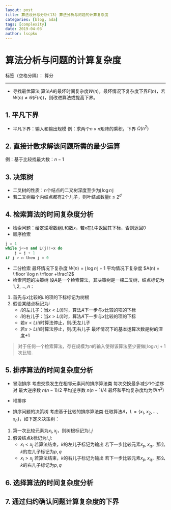 ```yaml
---
layout: post
title: 算法设计与分析(13) 算法分析与问题的计算复杂度
categories: [blog, ada]
tags: [complexity]
date: 2019-04-03
author: lscpku
---
```


# 算法分析与问题的计算复杂度

标签（空格分隔）： 算分

---

- 寻找最优算法
算法$A$的最坏时间复杂度$W(n)$，最坏情况下复杂度下界$F(n)$，若$W(n)\neq \Theta(F(n))$，则改进算法或提高下界。

## 1. 平凡下界

- 平凡下界：输入和输出规模
例：求两个$n \times n$矩阵的乘积，下界 $\Omega(n^2)$

## 2. 直接计数求解该问题所需的最少运算

例：基于比较找最大数：$n-1$

## 3. 决策树

- 二叉树的性质：$n$个结点的二叉树深度至少为$\lfloor\log n\rfloor$
- 若二叉树每个内结点都有2个儿子，则叶结点数量$t \leqslant 2^d$

## 4. 检索算法的时间复杂度分析

- 检索问题：给定递增数组$L$和数$x$，若$x$在$L$中返回其下标，否则返回0
- 顺序检索
``` cpp
j = 1
while j<=n and L(j)!=x do
    j = j + 1
if j > n then j = 0
```
- 二分检索
最坏情况下复杂度 $W(n) = \lfloor \log n \rfloor +1$
平均情况下复杂度 $A(n) = \lfloor \log n \rfloor +\frac12$
- 检索问题的决策树
设$A$是一个检索算法，其决策树是一棵二叉树，结点标记为$1,2,\ldots,n$：
1. 首先与$x$比较的$L$的项的下标标记为树根
2. 假设某结点标记为$i$
    - $i$的左儿子：当$x<L(i)$时，算法$A$下一步与$x$比较的项的下标
    - $i$的右儿子：当$x>L(i)$时，算法$A$下一步与$x$比较的项的下标
    - 若$x<L(i)$时算法停止，则$i$无左儿子
    - 若$x>L(i)$时算法停止，则$i$无右儿子
最坏情况下的基本运算次数是树的深度+1

> 对于任何一个检索算法，存在规模为$n$的输入使得该算法至少要做$\lfloor \log n \rfloor +1$次比较.

## 5. 排序算法的时间复杂度分析

- 冒泡排序
考虑交换发生在相邻元素间的排序算法类
每次交换最多减少1个逆序对
最大逆序数 $n(n-1)/2$
平均逆序数 $n(n-1)/4$
最坏和平均复杂度均为$\Theta(n^2)$

- 堆排序

- 排序问题的决策树
考虑基于比较的排序算法类
任取算法$A$，$L=\{x_1,x_2,\ldots,x_n\}$，如下定义决策树：
1. 第一次比较元素为$x_i, x_j$，则树根标记为$i,j$
2. 假设结点$k$标记为$i,j$:
    - $x_i<x_j$
    若算法结束，$k$的左儿子标记为输出
    若下一步比较元素$x_p,x_q$，那么$k$的左儿子标记为$p,q$
    - $x_i>x_j$
    若算法结束，$k$的右儿子标记为输出
    若下一步比较元素$x_p,x_q$，那么$k$的右儿子标记为$p,q$

## 6. 选择算法的时间复杂度分析

## 7. 通过归约确认问题计算复杂度的下界